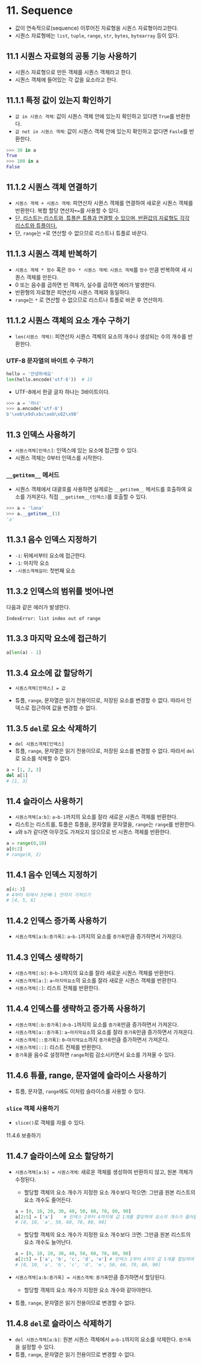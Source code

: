 # 11. Sequence

- 값이 연속적으로(sequence) 이루어진 자료형을 시퀀스 자료형이라고한다.
- 시퀀스 자료형에는 `list`, `tuple`, `range`, `str`, `bytes`, `bytearray` 등이 있다.



## 11.1 시퀀스 자료형의 공통 기능 사용하기

- 시퀀스 자료형으로 만든 객체를 시퀀스 객체라고 한다.
- 시퀀스 객체에 들어있는 각 값을 요소라고 한다.



## 11.1.1 특정 값이 있는지 확인하기

- `값 in 시퀀스 객체`: 값이 시퀀스 객체 안에 있는지 확인하고 있다면 `True`를 반환한다.
- `값 not in 시퀀스 객체`: 값이 시퀀스 객체 안에 있는지 확인하고 없다면 `Fasle`를 반환한다.

```python
>>> 30 in a
True
>>> 100 in a
False
```



## 11.1.2 시퀀스 객체 연결하기

- `시퀀스 객체 + 시퀀스 객체`: 피연산자 시퀀스 객체를 연결하여 새로운 시퀀스 객체를 반환한다.  복합 할당 연산자`+=`를 사용할 수 있다.
- <u>단, 리스트는 리스트와, 튜플은 튜플과 연결할 수 있으며, 반환값의 자료형도 각각 리스트와 튜플이다.</u>
- 단, `range`는 `+`로 연산할 수 없으므로 리스트나 튜플로 바꾼다.



## 11.1.3 시퀀스 객체 반복하기

- `시퀀스 객체 * 정수` 혹은 `정수 * 시퀀스 객체`: `시퀀스 객체`를 `정수` 만큼 반복하여 새 시퀀스 객체를 만든다.
- 0 또는 음수를 곱하면 빈 객체가, 실수를 곱하면 에러가 발생한다.
- 반환형의 자료형은 피연산자 시퀀스 객체와 동일하다.
- `range`는 `*` 로 연산할 수 없으므로 리스트나 튜플로 바꾼 후 연산하자.



## 11.1.2 시퀀스 객체의 요소 개수 구하기

- `len(시퀀스 객체)`: 피연산자 시퀀스 객체의 요소의 개수나 생성되는 수의 개수를 반환한다.



### UTF-8 문자열의 바이트 수 구하기

```python
hello = '안녕하세요'
len(hello.encode('utf-8'))	# 15
```

- UTF-8에서 한글 글자 하나는 3바이트이다.

```python
>>> a = '라나'
>>> a.encode('utf-8')
b'\xeb\x9d\xbc\xeb\x82\x98'
```



## 11.3 인덱스 사용하기

- `시퀀스객체[인덱스]`: 인덱스에 있는 요소에 접근할 수 있다.
- 시퀀스 객체는 0부터 인덱스를 시작한다.



### `__getitem__` 메서드

- 시퀀스 객체에서 대괄호를 사용하면 실제로는 `__getitem__` 메서드를 호출하여 요소를 가져온다. 직접 `__getitem__(인덱스)`를 호출할 수 있다.

```python
>>> a = 'lana'
>>> a.__getitem__(1)
'a'
```



## 11.3.1 음수 인덱스 지정하기

- `-i`: 뒤에서부터 요소에 접근한다.
- `-1`: 마지막 요소
- `-시퀀스객체길이`: 첫번째 요소



## 11.3.2 인덱스의 범위를 벗어나면

다음과 같은 에러가 발생한다.

`IndexError: list index out of range `



## 11.3.3 마지막 요소에 접근하기

```python
a[len(a) - 1]
```



## 11.3.4 요소에 값 할당하기

- `시퀀스객체[인덱스] = 값`

- 튜플, `range`, 문자열은 읽기 전용이므로, 저장된 요소를 변경할 수 없다. 따라서 인덱스로 접근하여 값을 변경할 수 없다.



## 11.3.5 `del`로 요소 삭제하기

- `del 시퀀스객체[인덱스]`
- 튜플, `range`, 문자열은 읽기 전용이므로, 저장된 요소를 변경할 수 없다. 따라서 `del`로 요소를 삭제할 수 없다.

```python
a = [1, 2, 3]
del a[1]
# [1, 3]
```



## 11.4 슬라이스 사용하기

- `시퀀스객체[a:b]`: `a~b-1`까지의 요소를 잘라 새로운 시퀀스 객체를 반환한다.
- 리스트는 리스트를, 튜플은 튜플을, 문자열을 문자열을, `range`는 `range`를 반환한다.
- `a`와 `b`가 같다면 아무것도 가져오지 않으므로 빈 시퀀스 객체를 반환한다.

```python
a = range(0,10)
a[0:2]
# range(0, 2)
```



## 11.4.1 음수 인덱스 지정하기

```python
a[4:-3]
# 4부터 뒤에서 3번째-1 전까지 가져오기
# [4, 5, 6]
```



## 11.4.2 인덱스 증가폭 사용하기

- `시퀀스객체[a:b:증가폭]`: `a~b-1`까지의 요소를 `증가폭`만큼 증가하면서 가져온다.



## 11.4.3 인덱스 생략하기

- `시퀀스객체[:b]`: `0~b-1`까지의 요소를 잘라 새로운 시퀀스 객체를 반환한다.
- `시퀀스객체[a:]`: `a~마지막요소`의 요소를 잘라 새로운 시퀀스 객체를 반환한다.
- `시퀀스객체[:]`: 리스트 전체를 반환한다.



## 11.4.4 인덱스를 생략하고 증가폭 사용하기

- `시퀀스객체[:b:증가폭]`:`0~b-1`까지의 요소를 `증가폭`만큼 증가하면서 가져온다.
- `시퀀스객체[a::증가폭]`: `a~마지막요소`의 요소를 잘라 `증가폭`만큼 증가하면서 가져온다. 
- `시퀀스객체[::증가폭]`: `0~마지막요소`까지 `증가폭`만큼 증가하면서 가져온다.
- `시퀀스객체[::]`: 리스트 전체를 반환한다.
- `증가폭`을 음수로 설정하면 `range`처럼 감소시키면서 요소를 가져올 수 있다.



## 11.4.6 튜플, range, 문자열에 슬라이스 사용하기

- 튜플, 문자열, `range`에도 이처럼 슬라이스를 사용할 수 있다.



### `slice` 객체 사용하기

-  `slice()`로 객체를 자를 수 있다.

11.4.6 보충하기



## 11.4.7 슬라이스에 요소 할당하기

- `시퀀스객체[a:b] = 시퀀스객체`:  새로운 객체를 생성하여 반환하지 않고, 원본 객체가 수정된다.

  - 할당할 객체의 요소 개수가 지정한 요소 개수보다 작으면: 그만큼 원본 리스트의 요소 개수도 줄어든다.

  ```python
  a = [0, 10, 20, 30, 40, 50, 60, 70, 80, 90]
  a[2:5] = ['a']    # 인덱스 2부터 4까지에 값 1개를 할당하여 요소의 개수가 줄어듦
  # [0, 10, 'a', 50, 60, 70, 80, 90]
  ```

  - 할당할 객체의 요소 개수가 지정한 요소 개수보다 크면: 그만큼 원본 리스트의 요소 개수도 늘어난다.

  ```python
  a = [0, 10, 20, 30, 40, 50, 60, 70, 80, 90]
  a[2:5] = ['a', 'b', 'c', 'd', 'e'] # 인덱스 2부터 4까지 값 5개를 할당하여 요소의 개수가 늘어남
  # [0, 10, 'a', 'b', 'c', 'd', 'e', 50, 60, 70, 80, 90]
  ```

- `시퀀스객채[a:b:증가폭] = 시퀀스객체`:  `증가폭`만큼 증가하면서 할당된다.
  
  - 할당할 객체의 요소 개수가 지정한 요소 개수와 같아야한다.
- 튜플, `range`, 문자열은 읽기 전용이므로 변경할 수 없다.



## 11.4.8 `del`로 슬라이스 삭제하기

- `del 시퀀스객체[a:b]`: 원본 시퀀스 객체에서 `a~b-1`까지의 요소를 삭제한다. `증가폭`을 설정할 수 있다.
- 튜플, `range`, 문자열은 읽기 전용이므로 변경할 수 없다.